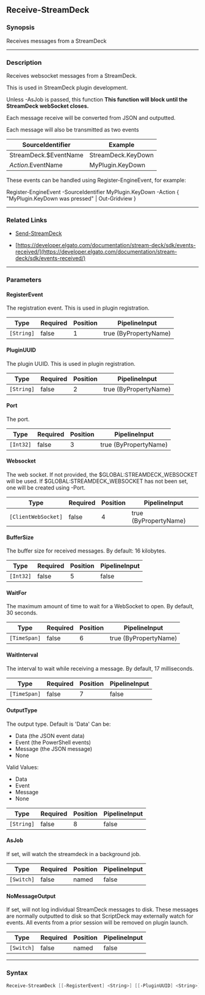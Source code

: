 Receive-StreamDeck
------------------




### Synopsis
Receives messages from a StreamDeck



---


### Description

Receives websocket messages from a StreamDeck.

This is used in StreamDeck plugin development.

Unless -AsJob is passed, this function **This function will block until the StreamDeck webSocket closes.**

Each message receive will be converted from JSON and outputted.

Each message will also be transmitted as two events

|    SourceIdentifier   |         Example         |
|-----------------------|-------------------------|
| StreamDeck.$EventName |    StreamDeck.KeyDown   |
| $Action.$EventName    |    MyPlugin.KeyDown     |

These events can be handled using Register-EngineEvent, for example:

Register-EngineEvent -SourceIdentifier MyPlugin.KeyDown -Action {
    "MyPlugin.KeyDown was pressed" | Out-Gridview
}



---


### Related Links
* [Send-StreamDeck](Send-StreamDeck.md)



* [https://developer.elgato.com/documentation/stream-deck/sdk/events-received/](https://developer.elgato.com/documentation/stream-deck/sdk/events-received/)





---


### Parameters
#### **RegisterEvent**

The registration event. This is used in plugin registration.






|Type      |Required|Position|PipelineInput        |
|----------|--------|--------|---------------------|
|`[String]`|false   |1       |true (ByPropertyName)|



#### **PluginUUID**

The plugin UUID.  This is used in plugin registration.






|Type      |Required|Position|PipelineInput        |
|----------|--------|--------|---------------------|
|`[String]`|false   |2       |true (ByPropertyName)|



#### **Port**

The port.






|Type     |Required|Position|PipelineInput        |
|---------|--------|--------|---------------------|
|`[Int32]`|false   |3       |true (ByPropertyName)|



#### **Websocket**

The web socket.
If not provided, the $GLOBAL:STREAMDECK_WEBSOCKET will be used.
If $GLOBAL:STREAMDECK_WEBSOCKET has not been set, one will be created using -Port.






|Type               |Required|Position|PipelineInput        |
|-------------------|--------|--------|---------------------|
|`[ClientWebSocket]`|false   |4       |true (ByPropertyName)|



#### **BufferSize**

The buffer size for received messages.  By default: 16 kilobytes.






|Type     |Required|Position|PipelineInput|
|---------|--------|--------|-------------|
|`[Int32]`|false   |5       |false        |



#### **WaitFor**

The maximum amount of time to wait for a WebSocket to open.  By default, 30 seconds.






|Type        |Required|Position|PipelineInput        |
|------------|--------|--------|---------------------|
|`[TimeSpan]`|false   |6       |true (ByPropertyName)|



#### **WaitInterval**

The interval to wait while receiving a message.  By default, 17 milliseconds.






|Type        |Required|Position|PipelineInput|
|------------|--------|--------|-------------|
|`[TimeSpan]`|false   |7       |false        |



#### **OutputType**

The output type.  Default is 'Data' Can be:
* Data    (the JSON event data)
* Event   (the PowerShell events)
* Message (the JSON message)
* None



Valid Values:

* Data
* Event
* Message
* None






|Type      |Required|Position|PipelineInput|
|----------|--------|--------|-------------|
|`[String]`|false   |8       |false        |



#### **AsJob**

If set, will watch the streamdeck in a background job.






|Type      |Required|Position|PipelineInput|
|----------|--------|--------|-------------|
|`[Switch]`|false   |named   |false        |



#### **NoMessageOutput**

If set, will not log individual StreamDeck messages to disk.
These messages are normally outputted to disk so that ScriptDeck may externally watch for events.
All events from a prior session will be removed on plugin launch.






|Type      |Required|Position|PipelineInput|
|----------|--------|--------|-------------|
|`[Switch]`|false   |named   |false        |





---


### Syntax
```PowerShell
Receive-StreamDeck [[-RegisterEvent] <String>] [[-PluginUUID] <String>] [[-Port] <Int32>] [[-Websocket] <ClientWebSocket>] [[-BufferSize] <Int32>] [[-WaitFor] <TimeSpan>] [[-WaitInterval] <TimeSpan>] [[-OutputType] <String>] [-AsJob] [-NoMessageOutput] [<CommonParameters>]
```
